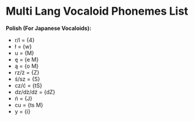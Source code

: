 # Multi Lang Vocaloid Phonemes List

**Polish (For Japanese Vocaloids):**
- r/l = {4}
- ł = {w}
- u = {M}
- ę = {e M}
- ą = {o M}
- rz/ż = {Z}
- ś/sz = {S}
- cz/ć = {tS}
- dz/dż/dź = {dZ}
- ń = {J}
- cu = {ts M}
- y = {i} 
